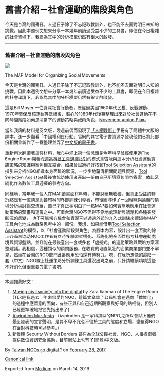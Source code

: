 舊書介紹－社會運動的階段與角色
===============

今天是台灣的國殤日。人過日子除了不忘記取教訓外，也不能不去面對明日未知的挑戰。因此本週例文想來分享一本幾年前讀過受益不少的工具書，即便在今日複雜的社會環境下，我認為其中的分析模型仍然有很大的啟發。

* * *

### 舊書介紹－社會運動的階段與角色

![](https://cdn-images-1.medium.com/max/800/1*2ovblRemhyMgesLKkTQfLA.jpeg)

The MAP Model for Organizing Social Movements

今天是台灣的國殤日。人過日子除了不忘記取教訓外，也不能不去面對明日未知的挑戰。因此本週例文想來分享一本幾年前讀過受益不少的工具書，即便在今日複雜的社會環境下，我認為其中的分析模型仍然有很大的啟發。

這是Bill Moyer 一位資深社會行動者，歷經過美國1960年代民權、反戰運動、1970年環保反核運動等洗禮後，潛心於1980年代後期整理出來對於社會運動在不同時間階段如何思考當下的運動策略與成員角色，[Movement Action Plan](https://en.wikipedia.org/wiki/Movement_Action_Plan)。

當年我讀的材料是英文版，幾週前偶而發現了[「人權戰術」](https://medium.twngo.xyz/%E4%BA%BA%E6%AC%8A-%E6%96%B0-%E6%88%B0%E8%A1%93-b5b379bc905a#.2ucnusgti)手冊有了簡體中文版的譯本，進一步翻看「中國權利在行動」官網的其它電子書資源才發現他們已將此部份相關重新作了一番整理並弄了[中文版的電子書](http://www.chinarightsia.org/?p=1393)。

重新再次翻讀著這份材料，我心中涌上第一個念頭是今年稍早曾經使用過The Engine Room開發的[適當科技工具選擇指引](https://medium.twngo.xyz/technology-tools-for-ngos-part-i-b42243247c0f#.4kmjylrpr)的模式是否能與這本分析社會運動實踐策略的知識與案例相互結合。如果曾試過好好按著[Tool Selection Assistant](https://toolselect.theengineroom.org/)的指引來分析NGO組織本身面臨的狀況，一步步地釐清相關問題與資源，[Tool Selection Assistant](https://toolselect.theengineroom.org/)最後會協助使用者産出一份由自己所填寫的問卷答案，依此系統化作為數位工具選擇的參考方向。

同樣地，當年我一個人在MAP讀書面材料時，不能說毫無收獲，但真正受益的轉折點是有一位孰悉此套材料的外部訓練引導者，帶領團隊作了一回組織與議題的情境分析與討論交流後，自己才真正稍明白了一點MAP要如何實際地應用在社會運動策略的擘畫和運籌之中。可惜台灣NGO不但得不停地處理新興議題和各種突發狀況的應變， 也不可能常有機會和資源可以透過外部的介入式訓練來讓這套MAP工具內化地成為戰略思考中的一部份。我想，如果能借用[Tool Selection Assistant](https://toolselect.theengineroom.org/)的模型，以「社會運動階段與角色」為腳本內容，設計出一套互動的線上介面來協助NGO工作者有空時多練習架構化、系統化地全面性思考社會運動處境與資源盤點，並且能在最後産出一套或多套「虛擬式」的運動策略與戰略方案滙整建議。我相信，這種類似的顧問服務，在收費的理直氣壯的企業商業部門並不罕見，然而在台灣的NGO部門此番應用恐怕還有待努力。嗯，在我所想像的這麼一套（中文）NGO線上社運策略分析訓練工具還沒出現之前，只好請繼續啃啃這些不好消化但很重要的電子書吧。

* * *

本週推薦好文：

1.  [Moving civil society into the digital](https://www.theengineroom.org/moving-civil-society-into-the-digital/) by Zara Rahman of The Engine Room (TER是我過去一年來很愛的NGO，這篇文章談了公民社會在邁向「數位化」的過程中應留意的面向，有些正與和自己近期所觀察與好奇的點相符，但別人已經更準確地把它先指出來了)
2.  [Aspiration Manifesto](https://aspirationtech.org/publications/manifesto#8) （Aspiration 是一家科技型的NPO,之所以會貼上他們最近發表的宣言聲明，是其不卑不亢也不役於工具的態度和立場，蠻值得NGO在面對科技時可以參考。）
3.  新團體 [Security Without Borders](https://www.securitywithoutborders.org/) 旨在為全球公民社會、NGO、人權捍衛者提供數位資訊安全協助，目前網站上也有了(簡體)中文版。

By [Taiwan NGOs go digital ?](https://medium.com/@twngo) on [February 28, 2017](https://medium.com/p/26ae6799de90).

[Canonical link](https://medium.com/@twngo/%E8%88%8A%E6%9B%B8%E4%BB%8B%E7%B4%B9-%E7%A4%BE%E6%9C%83%E9%81%8B%E5%8B%95%E7%9A%84%E9%9A%8E%E6%AE%B5%E8%88%87%E8%A7%92%E8%89%B2-26ae6799de90)

Exported from [Medium](https://medium.com) on March 14, 2019.